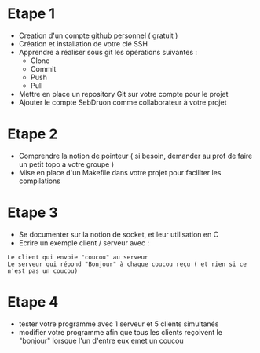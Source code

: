 # Etape 1  
- Creation d'un compte github personnel ( gratuit )
- Création et installation de votre clé SSH
- Apprendre à réaliser sous git les opérations suivantes :
	- Clone
	- Commit
	- Push
	- Pull
- Mettre en place un repository Git sur votre compte pour le projet
- Ajouter le compte SebDruon comme collaborateur à votre projet

#  Etape 2  
- Comprendre la notion de pointeur ( si besoin, demander au prof de faire un petit topo a votre groupe )
- Mise en place d'un Makefile dans votre projet pour faciliter les compilations

# Etape 3  
- Se documenter sur la notion de socket, et leur utilisation en C
- Ecrire un exemple client / serveur avec : 
```
Le client qui envoie "coucou" au serveur
Le serveur qui répond "Bonjour" à chaque coucou reçu ( et rien si ce n'est pas un coucou)
```

# Etape 4 
- tester votre programme avec 1 serveur et 5 clients simultanés
- modifier votre programme afin que tous les clients reçoivent le "bonjour" lorsque l'un d'entre eux emet un coucou
